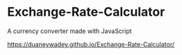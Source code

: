 # Exchange-Rate-Calculator
A currency converter made with JavaScript 

https://duaneywadey.github.io/Exchange-Rate-Calculator/
